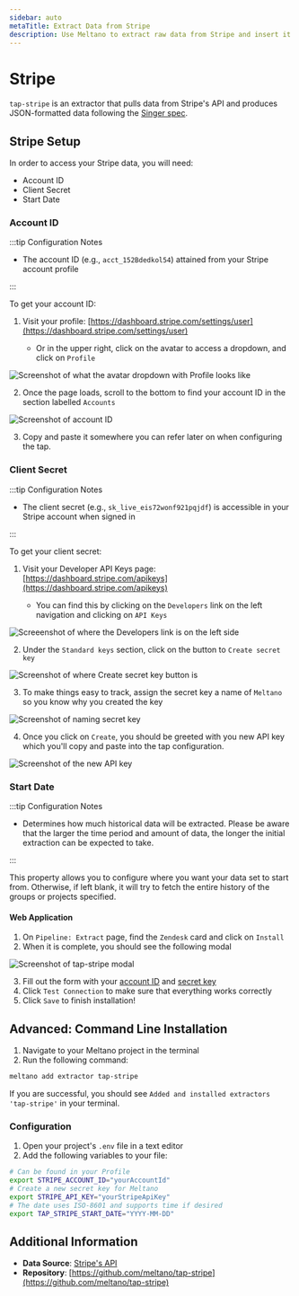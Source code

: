 ```yaml
---
sidebar: auto
metaTitle: Extract Data from Stripe
description: Use Meltano to extract raw data from Stripe and insert it into Postgres, Snowflake, and more.
---
```


# Stripe

`tap-stripe` is an extractor that pulls data from Stripe's API and produces JSON-formatted data following the [Singer spec](https://github.com/singer-io/getting-started/blob/master/SPEC.md).

<YouTubeEmbed src="https://www.youtube.com/embed/Qp-EgNP6Pjw" />

## Stripe Setup

In order to access your Stripe data, you will need:

- Account ID
- Client Secret
- Start Date

### Account ID

:::tip Configuration Notes

- The account ID (e.g., `acct_152Bdedkol54`) attained from your Stripe account profile

:::

To get your account ID:

1. Visit your profile: [https://dashboard.stripe.com/settings/user](https://dashboard.stripe.com/settings/user)

   - Or in the upper right, click on the avatar to access a dropdown, and click on `Profile`

![Screenshot of what the avatar dropdown with Profile looks like](/images/tap-stripe/01-stripe-docs.png)

2. Once the page loads, scroll to the bottom to find your account ID in the section labelled `Accounts`

![Screenshot of account ID](/images/tap-stripe/02-stripe-docs.png)

3. Copy and paste it somewhere you can refer later on when configuring the tap.

### Client Secret

:::tip Configuration Notes

- The client secret (e.g., `sk_live_eis72wonf921pqjdf`) is accessible in your Stripe account when signed in

:::

To get your client secret:

1. Visit your Developer API Keys page: [https://dashboard.stripe.com/apikeys](https://dashboard.stripe.com/apikeys)

   - You can find this by clicking on the `Developers` link on the left navigation and clicking on `API Keys`

![Screeenshot of where the Developers link is on the left side](/images/tap-stripe/03-stripe-docs.png)

2. Under the `Standard keys` section, click on the button to `Create secret key`

![Screenshot of where Create secret key button is](/images/tap-stripe/04-stripe-docs.png)

3. To make things easy to track, assign the secret key a name of `Meltano` so you know why you created the key

![Screenshot of naming secret key](/images/tap-stripe/05-stripe-docs.png)

4. Once you click on `Create`, you should be greeted with you new API key which you'll copy and paste into the tap configuration.

![Screenshot of the new API key](/images/tap-stripe/06-stripe-docs.png)

### Start Date

:::tip Configuration Notes

- Determines how much historical data will be extracted. Please be aware that the larger the time period and amount of data, the longer the initial extraction can be expected to take.

:::

This property allows you to configure where you want your data set to start from. Otherwise, if left blank, it will try to fetch the entire history of the groups or projects specified.

#### Web Application

1. On `Pipeline: Extract` page, find the `Zendesk` card and click on `Install`
1. When it is complete, you should see the following modal

![Screenshot of tap-stripe modal](/images/tap-stripe/07-stripe-docs.png)

3. Fill out the form with your [account ID](/plugins/extractors/stripe.html#account-id) and [secret key](/plugins/extractors/stripe.html#secret-key)
1. Click `Test Connection` to make sure that everything works correctly
1. Click `Save` to finish installation!

## Advanced: Command Line Installation

1. Navigate to your Meltano project in the terminal
2. Run the following command:

```bash
meltano add extractor tap-stripe
```

If you are successful, you should see `Added and installed extractors 'tap-stripe'` in your terminal.

### Configuration

1. Open your project's `.env` file in a text editor
1. Add the following variables to your file:

```bash
# Can be found in your Profile
export STRIPE_ACCOUNT_ID="yourAccountId"
# Create a new secret key for Meltano
export STRIPE_API_KEY="yourStripeApiKey"
# The date uses ISO-8601 and supports time if desired
export TAP_STRIPE_START_DATE="YYYY-MM-DD"
```

## Additional Information

- **Data Source**: [Stripe's API](https://stripe.com/docs/api)
- **Repository**: [https://github.com/meltano/tap-stripe](https://github.com/meltano/tap-stripe)
